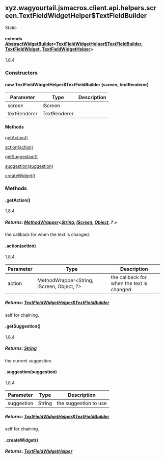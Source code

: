 

xyz.wagyourtail.jsmacros.client.api.helpers.screen.TextFieldWidgetHelper$TextFieldBuilder
-----------------------------------------------------------------------------------------

Static
#### extends [AbstractWidgetBuilder](1.9.2/xyz/wagyourtail/jsmacros/client/api/helpers/screen/AbstractWidgetBuilder.html)<[TextFieldWidgetHelper$TextFieldBuilder](#), [TextFieldWidget](https://wagyourtail.xyz/Projects/MinecraftMappingViewer/App?mapping=INTERMEDIARY,YARN&version=1.20.5&search=net/minecraft/client/gui/widget/TextFieldWidget), [TextFieldWidgetHelper](1.9.2/xyz/wagyourtail/jsmacros/client/api/helpers/screen/TextFieldWidgetHelper.html)>

1.8.4

### Constructors

#### new TextFieldWidgetHelper$TextFieldBuilder (screen, textRenderer)

| Parameter | Type | Description |
|---|---|---|
| screen | IScreen |  |
| textRenderer | TextRenderer |  |



#### Methods

[getAction()](#getAction-)


[action(action)](#action-MethodWrapper-)


[getSuggestion()](#getSuggestion-)


[suggestion(suggestion)](#suggestion-String-)


[createWidget()](#createWidget-)



### Methods

#### .getAction()

1.8.4


##### Returns: [MethodWrapper](1.9.2/xyz/wagyourtail/jsmacros/core/MethodWrapper.html)<[String](https://docs.oracle.com/javase/8/docs/api/index.html?java/lang/String.html), [IScreen](1.9.2/xyz/wagyourtail/jsmacros/client/api/classes/render/IScreen.html), [Object](https://docs.oracle.com/javase/8/docs/api/index.html?java/lang/Object.html), ? >

the callback for when the text is changed.



#### .action(action)

1.8.4

| Parameter | Type | Description |
|---|---|---|
| action | MethodWrapper<String, IScreen, Object, ?> | the callback for when the text is changed |

##### Returns: [TextFieldWidgetHelper$TextFieldBuilder](#)

self for chaining.



#### .getSuggestion()

1.8.4


##### Returns: [String](https://docs.oracle.com/javase/8/docs/api/index.html?java/lang/String.html)

the current suggestion.



#### .suggestion(suggestion)

1.8.4

| Parameter | Type | Description |
|---|---|---|
| suggestion | String | the suggestion to use |

##### Returns: [TextFieldWidgetHelper$TextFieldBuilder](#)

self for chaining.



#### .createWidget()


##### Returns: [TextFieldWidgetHelper](1.9.2/xyz/wagyourtail/jsmacros/client/api/helpers/screen/TextFieldWidgetHelper.html)




